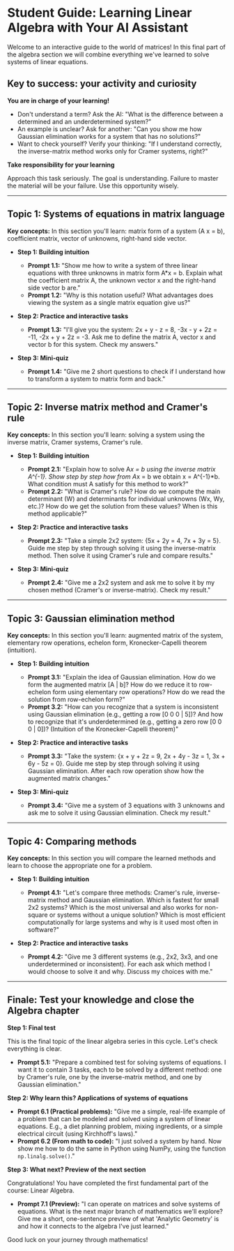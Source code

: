 # Student Guide: Learning Linear Algebra with Your AI Assistant

Welcome to an interactive guide to the world of matrices! In this final part of the algebra section we will combine everything we've learned to solve systems of linear equations.

## Key to success: your activity and curiosity

**You are in charge of your learning!**

* Don't understand a term? Ask the AI: "What is the difference between a determined and an underdetermined system?"
* An example is unclear? Ask for another: "Can you show me how Gaussian elimination works for a system that has no solutions?"
* Want to check yourself? Verify your thinking: "If I understand correctly, the inverse-matrix method works only for Cramer systems, right?"

**Take responsibility for your learning**

Approach this task seriously. The goal is understanding. Failure to master the material will be your failure. Use this opportunity wisely.

---

## Topic 1: Systems of equations in matrix language

**Key concepts:** In this section you'll learn: matrix form of a system (A x = b), coefficient matrix, vector of unknowns, right-hand side vector.

* **Step 1: Building intuition**
    * **Prompt 1.1:** "Show me how to write a system of three linear equations with three unknowns in matrix form A*x = b. Explain what the coefficient matrix A, the unknown vector x and the right-hand side vector b are."
    * **Prompt 1.2:** "Why is this notation useful? What advantages does viewing the system as a single matrix equation give us?"

* **Step 2: Practice and interactive tasks**
    * **Prompt 1.3:** "I'll give you the system: 2x + y - z = 8, -3x - y + 2z = -11, -2x + y + 2z = -3. Ask me to define the matrix A, vector x and vector b for this system. Check my answers."

* **Step 3: Mini-quiz**
    * **Prompt 1.4:** "Give me 2 short questions to check if I understand how to transform a system to matrix form and back."

---

## Topic 2: Inverse matrix method and Cramer's rule

**Key concepts:** In this section you'll learn: solving a system using the inverse matrix, Cramer systems, Cramer's rule.

* **Step 1: Building intuition**
    * **Prompt 2.1:** "Explain how to solve A*x = b using the inverse matrix A^{-1}. Show step by step how from A*x = b we obtain x = A^{-1}*b. What condition must A satisfy for this method to work?"
    * **Prompt 2.2:** "What is Cramer's rule? How do we compute the main determinant (W) and determinants for individual unknowns (Wx, Wy, etc.)? How do we get the solution from these values? When is this method applicable?"

* **Step 2: Practice and interactive tasks**
    * **Prompt 2.3:** "Take a simple 2x2 system: {5x + 2y = 4, 7x + 3y = 5}. Guide me step by step through solving it using the inverse-matrix method. Then solve it using Cramer's rule and compare results."

* **Step 3: Mini-quiz**
    * **Prompt 2.4:** "Give me a 2x2 system and ask me to solve it by my chosen method (Cramer's or inverse-matrix). Check my result."

---

## Topic 3: Gaussian elimination method

**Key concepts:** In this section you'll learn: augmented matrix of the system, elementary row operations, echelon form, Kronecker-Capelli theorem (intuition).

* **Step 1: Building intuition**
    * **Prompt 3.1:** "Explain the idea of Gaussian elimination. How do we form the augmented matrix [A | b]? How do we reduce it to row-echelon form using elementary row operations? How do we read the solution from row-echelon form?"
    * **Prompt 3.2:** "How can you recognize that a system is inconsistent using Gaussian elimination (e.g., getting a row [0 0 0 | 5])? And how to recognize that it's underdetermined (e.g., getting a zero row [0 0 0 | 0])? (Intuition of the Kronecker-Capelli theorem)"

* **Step 2: Practice and interactive tasks**
    * **Prompt 3.3:** "Take the system: {x + y + 2z = 9, 2x + 4y - 3z = 1, 3x + 6y - 5z = 0}. Guide me step by step through solving it using Gaussian elimination. After each row operation show how the augmented matrix changes."

* **Step 3: Mini-quiz**
    * **Prompt 3.4:** "Give me a system of 3 equations with 3 unknowns and ask me to solve it using Gaussian elimination. Check my result."

---

## Topic 4: Comparing methods

**Key concepts:** In this section you will compare the learned methods and learn to choose the appropriate one for a problem.

* **Step 1: Building intuition**
    * **Prompt 4.1:** "Let's compare three methods: Cramer's rule, inverse-matrix method and Gaussian elimination. Which is fastest for small 2x2 systems? Which is the most universal and also works for non-square or systems without a unique solution? Which is most efficient computationally for large systems and why is it used most often in software?"

* **Step 2: Practice and interactive tasks**
    * **Prompt 4.2:** "Give me 3 different systems (e.g., 2x2, 3x3, and one underdetermined or inconsistent). For each ask which method I would choose to solve it and why. Discuss my choices with me."

---

## Finale: Test your knowledge and close the Algebra chapter

**Step 1: Final test**

This is the final topic of the linear algebra series in this cycle. Let's check everything is clear.

* **Prompt 5.1:** "Prepare a combined test for solving systems of equations. I want it to contain 3 tasks, each to be solved by a different method: one by Cramer's rule, one by the inverse-matrix method, and one by Gaussian elimination."

**Step 2: Why learn this? Applications of systems of equations**

* **Prompt 6.1 (Practical problems):** "Give me a simple, real-life example of a problem that can be modeled and solved using a system of linear equations. E.g., a diet planning problem, mixing ingredients, or a simple electrical circuit (using Kirchhoff's laws)."
* **Prompt 6.2 (From math to code):** "I just solved a system by hand. Now show me how to do the same in Python using NumPy, using the function `np.linalg.solve()`."

**Step 3: What next? Preview of the next section**

Congratulations! You have completed the first fundamental part of the course: Linear Algebra.

* **Prompt 7.1 (Preview):** "I can operate on matrices and solve systems of equations. What is the next major branch of mathematics we'll explore? Give me a short, one-sentence preview of what 'Analytic Geometry' is and how it connects to the algebra I've just learned."

Good luck on your journey through mathematics!
